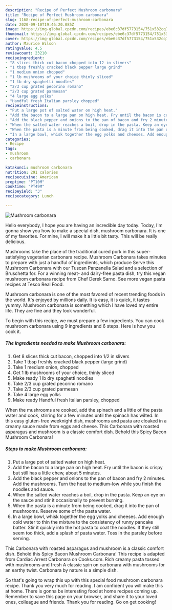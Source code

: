 ```yaml
---
description: "Recipe of Perfect Mushroom carbonara"
title: "Recipe of Perfect Mushroom carbonara"
slug: 1168-recipe-of-perfect-mushroom-carbonara
date: 2020-09-10T19:46:20.085Z
image: https://img-global.cpcdn.com/recipes/ebe6c37df5773154/751x532cq70/mushroom-carbonara-recipe-main-photo.jpg
thumbnail: https://img-global.cpcdn.com/recipes/ebe6c37df5773154/751x532cq70/mushroom-carbonara-recipe-main-photo.jpg
cover: https://img-global.cpcdn.com/recipes/ebe6c37df5773154/751x532cq70/mushroom-carbonara-recipe-main-photo.jpg
author: Maurice Wilson
ratingvalue: 4.5
reviewcount: 23210
recipeingredient:
- "8 slices thick cut bacon chopped into 12 in slivers"
- "1 tbsp freshly cracked black pepper large grind"
- "1 medium onion chopped"
- "1 lb mushrooms of your choice thinly sliced"
- "1 lb dry spaghetti noodles"
- "2/3 cup grated pecorino romano"
- "2/3 cup grated parmesan"
- "4 large egg yolks"
- "Handful fresh Italian parsley chopped"
recipeinstructions:
- "Put a large pot of salted water on high heat."
- "Add the bacon to a large pan on high heat. Fry until the bacon is crispy but still has a little chew, about 5 minutes."
- "Add the black pepper and onions to the pan of bacon and fry 2 minutes. Add the mushrooms. Turn the heat to medium-low while you finish the noodles and sauce."
- "When the salted water reaches a boil, drop in the pasta. Keep an eye on the sauce and stir it occasionally to prevent burning."
- "When the pasta is a minute from being cooked, drag it into the pan of mushrooms. Reserve some of the pasta water."
- "In a large bowl, whisk together the egg yolks and cheeses. Add enough cold water to thin the mixture to the consistency of runny pancake batter. Stir it quickly into the hot pasta to coat the noodles. If they still seem too thick, add a splash of pasta water. Toss in the parsley before serving."
categories:
- Recipe
tags:
- mushroom
- carbonara

katakunci: mushroom carbonara 
nutrition: 291 calories
recipecuisine: American
preptime: "PT10M"
cooktime: "PT49M"
recipeyield: "3"
recipecategory: Lunch

---
```



![Mushroom carbonara](https://img-global.cpcdn.com/recipes/ebe6c37df5773154/751x532cq70/mushroom-carbonara-recipe-main-photo.jpg)

Hello everybody, I hope you are having an incredible day today. Today, I'm gonna show you how to make a special dish, mushroom carbonara. It is one of my favorites. For mine, I will make it a little bit tasty. This will be really delicious.

Mushrooms take the place of the traditional cured pork in this super-satisfying vegetarian carbonara recipe. Mushroom Carbonara takes minutes to prepare with just a handful of ingredients, which produce Serve this Mushroom Carbonara with our Tuscan Panzanella Salad and a selection of Bruschetta for. For a winning meat- and dairy-free pasta dish, try this vegan mushroom carbonara recipe from Chef Derek Sarno. See more vegan pasta recipes at Tesco Real Food.

Mushroom carbonara is one of the most favored of recent trending foods in the world. It's enjoyed by millions daily. It is easy, it is quick, it tastes yummy. Mushroom carbonara is something which I have loved my entire life. They are fine and they look wonderful.


To begin with this recipe, we must prepare a few ingredients. You can cook mushroom carbonara using 9 ingredients and 6 steps. Here is how you cook it.

<!--inarticleads1-->

##### The ingredients needed to make Mushroom carbonara:

1. Get 8 slices thick cut bacon, chopped into 1/2 in slivers
1. Take 1 tbsp freshly cracked black pepper (large grind)
1. Take 1 medium onion, chopped
1. Get 1 lb mushrooms of your choice, thinly sliced
1. Make ready 1 lb dry spaghetti noodles
1. Take 2/3 cup grated pecorino romano
1. Take 2/3 cup grated parmesan
1. Take 4 large egg yolks
1. Make ready Handful fresh Italian parsley, chopped


When the mushrooms are cooked, add the spinach and a little of the pasta water and cook, stirring for a few minutes until the spinach has wilted. In this easy gluten-free weeknight dish, mushrooms and pasta are cloaked in a creamy sauce made from eggs and cheese. This Carbonara with roasted asparagus and mushroom is a classic comfort dish. Behold this Spicy Bacon Mushroom Carbonara! 

<!--inarticleads2-->

##### Steps to make Mushroom carbonara:

1. Put a large pot of salted water on high heat.
1. Add the bacon to a large pan on high heat. Fry until the bacon is crispy but still has a little chew, about 5 minutes.
1. Add the black pepper and onions to the pan of bacon and fry 2 minutes. Add the mushrooms. Turn the heat to medium-low while you finish the noodles and sauce.
1. When the salted water reaches a boil, drop in the pasta. Keep an eye on the sauce and stir it occasionally to prevent burning.
1. When the pasta is a minute from being cooked, drag it into the pan of mushrooms. Reserve some of the pasta water.
1. In a large bowl, whisk together the egg yolks and cheeses. Add enough cold water to thin the mixture to the consistency of runny pancake batter. Stir it quickly into the hot pasta to coat the noodles. If they still seem too thick, add a splash of pasta water. Toss in the parsley before serving.


This Carbonara with roasted asparagus and mushroom is a classic comfort dish. Behold this Spicy Bacon Mushroom Carbonara! This recipe is adapted from Cardiac Arrest Carbonara on Cooks.com. Rich creamy pasta tossed with mushrooms and fresh A classic spin on carbonara with mushrooms for an earthy twist. Carbonara by nature is a simple dish. 

So that's going to wrap this up with this special food mushroom carbonara recipe. Thank you very much for reading. I am confident you will make this at home. There is gonna be interesting food at home recipes coming up. Remember to save this page on your browser, and share it to your loved ones, colleague and friends. Thank you for reading. Go on get cooking!
